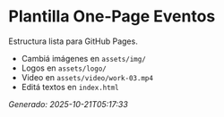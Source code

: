 # Plantilla One‑Page Eventos

Estructura lista para GitHub Pages.

- Cambiá imágenes en `assets/img/`
- Logos en `assets/logo/`
- Video en `assets/video/work-03.mp4`
- Editá textos en `index.html`

_Generado: 2025-10-21T05:17:33_
